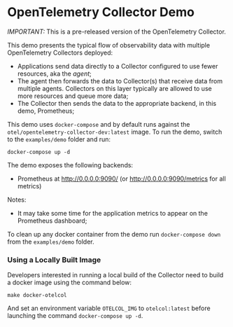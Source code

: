 # OpenTelemetry Collector Demo

*IMPORTANT:* This is a pre-released version of the OpenTelemetry Collector.

This demo presents the typical flow of observability data with multiple
OpenTelemetry Collectors deployed:

- Applications send data directly to a Collector configured to use fewer
 resources, aka the _agent_;
- The agent then forwards the data to Collector(s) that receive data from
 multiple agents. Collectors on this layer typically are allowed to use more
 resources and queue more data;
- The Collector then sends the data to the appropriate backend, in this demo, Prometheus;

This demo uses `docker-compose` and by default runs against the 
`otel/opentelemetry-collector-dev:latest` image. To run the demo, switch
to the `examples/demo` folder and run:

```shell
docker-compose up -d
```

The demo exposes the following backends:

- Prometheus at http://0.0.0.0:9090/  (or http://0.0.0.0:9090/metrics for all metrics)

Notes:

- It may take some time for the application metrics to appear on the Prometheus
 dashboard;

To clean up any docker container from the demo run `docker-compose down` from 
the `examples/demo` folder.

### Using a Locally Built Image
Developers interested in running a local build of the Collector need to build a
docker image using the command below:

```shell
make docker-otelcol
```

And set an environment variable `OTELCOL_IMG` to `otelcol:latest` before 
launching the command `docker-compose up -d`.


